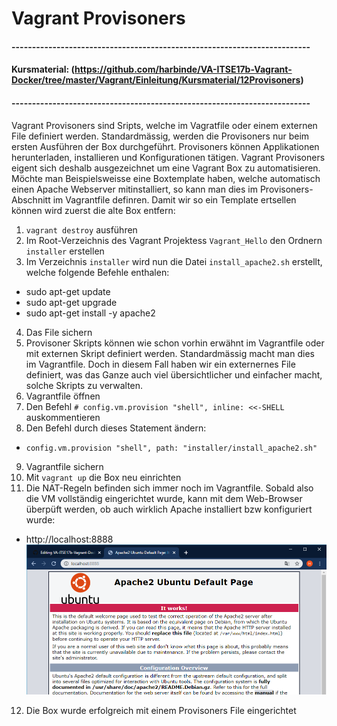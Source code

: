 # Vagrant Provisoners

#### -------------------------------------------------------------------------
#### Kursmaterial: (https://github.com/harbinde/VA-ITSE17b-Vagrant-Docker/tree/master/Vagrant/Einleitung/Kursmaterial/12Provisoners)
#### -------------------------------------------------------------------------

Vagrant Provisoners sind Sripts, welche im Vagratfile oder einem externen File definiert werden. Standardmässig, werden die Provisoners nur beim ersten Ausführen der Box durchgeführt.
Provisoners können Applikationen herunterladen, installieren und Konfigurationen tätigen. Vagrant Provisoners eigent sich deshalb ausgezeichnet um eine Vagrant Box zu automatisieren. Möchte man Beispielsweisse eine Boxtemplate haben, welche automatisch einen Apache Webserver mitinstalliert, so kann man dies im Provisoners-Abschnitt im Vagrantfile definren.
Damit wir so ein Template ertsellen können wird zuerst die alte Box entfern:

1) `vagrant destroy` ausführen
2) Im Root-Verzeichnis des Vagrant Projektess `Vagrant_Hello` den Ordnern `installer` erstellen 
3) Im Verzeichnis `installer` wird nun die Datei `install_apache2.sh` erstellt, welche folgende Befehle enthalen:
- sudo apt-get update
- sudo apt-get upgrade
- sudo apt-get install -y apache2
4) Das File sichern
5) Provisoner Skripts können wie schon vorhin erwähnt im Vagrantfile oder mit externen Skript definiert werden. Standardmässig macht man dies im Vagrantfile. Doch in diesem Fall haben wir ein externernes File definiert, was das Ganze auch viel übersichtlicher und einfacher macht, solche Skripts zu verwalten.
6) Vagrantfile öffnen
7) Den Befehl `# config.vm.provision "shell", inline: <<-SHELL` auskommentieren
8) Den Befehl durch dieses Statement ändern:
- `config.vm.provision "shell", path: "installer/install_apache2.sh"`
9) Vagrantfile sichern
10) Mit `vagrant up` die Box neu einrichten
11) Die NAT-Regeln befinden sich immer noch im Vagrantfile. Sobald also die VM vollständig eingerichtet wurde, kann mit dem Web-Browser überpüft werden, ob auch wirklich Apache installiert bzw konfiguriert wurde:
- http://localhost:8888
![alt text](https://github.com/harbinde/VA-ITSE17b-Vagrant-Docker/blob/master/Vagrant/Einleitung/IMG/vagrant_nat_apache_site.PNG)
12) Die Box wurde erfolgreich mit einem Provisoners File eingerichtet
